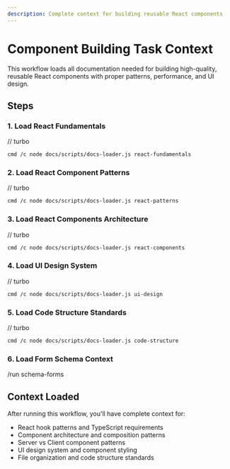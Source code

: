 ```yaml
---
description: Complete context for building reusable React components
---
```


# Component Building Task Context

This workflow loads all documentation needed for building high-quality, reusable React components with proper patterns, performance, and UI design.

## Steps

### 1. Load React Fundamentals

// turbo

```bash
cmd /c node docs/scripts/docs-loader.js react-fundamentals
```

### 2. Load React Component Patterns

// turbo

```bash
cmd /c node docs/scripts/docs-loader.js react-patterns
```

### 3. Load React Components Architecture

// turbo

```bash
cmd /c node docs/scripts/docs-loader.js react-components
```

### 4. Load UI Design System

// turbo

```bash
cmd /c node docs/scripts/docs-loader.js ui-design
```

### 5. Load Code Structure Standards

// turbo

```bash
cmd /c node docs/scripts/docs-loader.js code-structure
```

### 6. Load Form Schema Context

/run schema-forms



## Context Loaded

After running this workflow, you'll have complete context for:

- React hook patterns and TypeScript requirements
- Component architecture and composition patterns
- Server vs Client component patterns
- UI design system and component styling
- File organization and code structure standards